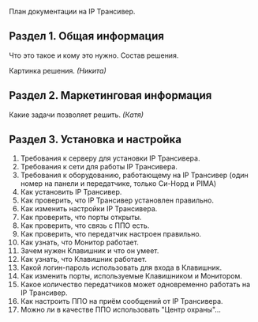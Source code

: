 План документации на IP Трансивер.

## Раздел 1. Общая информация
Что это такое и кому это нужно. Состав решения.

Картинка решения. *(Никита)* 


## Раздел 2. Маркетинговая информация
Какие задачи позволяет решить. *(Катя)*
## Раздел 3. Установка и настройка
1. Требования к серверу для установки IP Трансивера.
2. Требования к сети для работы IP Трансивера.
3. Требования к оборудованию, работающему на IP Трансивер (один номер на панели и передатчике, только Си-Норд и PIMA)
4. Как установить IP Трансивер.
5. Как проверить, что IP Трансивер установлен правильно.
6. Как изменить настройки IP Трансивера.
7. Как проверить, что порты открыты.
8. Как проверить, что связь с ППО есть.
9. Как проверить, что передатчик настроен правильно.
10. Как узнать, что Монитор работает.
11. Зачем нужен Клавишник и что он умеет.
12. Как узнать, что Клавишник работает.
13. Какой логин-пароль использовать для входа в Клавишник.
14. Как изменить порты, используемые Клавишником и Монитором.
15. Какое количество передатчиков может одновременно работать на IP Трансивер.
16. Как настроить ППО на приём сообщений от IP Трансивера.
17. Можно ли в качестве ППО использовать "Центр охраны"...